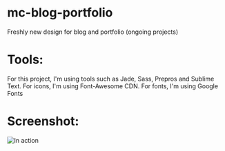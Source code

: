 # mc-blog-portfolio
Freshly new design for blog and portfolio (ongoing projects)

# Tools:
For this project, I'm using tools such as Jade, Sass, Prepros and Sublime Text. 
For icons, I'm using Font-Awesome CDN.
For fonts, I'm using Google Fonts

# Screenshot:
![In action](http://s15.postimg.org/6wgvwwbff/2015_09_08_15h54_47.png)
